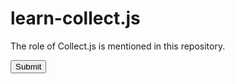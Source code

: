 # learn-collect.js
The role of Collect.js is mentioned in this repository.

<form class="form-control">
  <input type="Submit" value="Submit">
</form>
